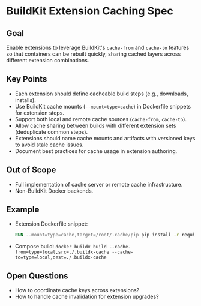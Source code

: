 # BuildKit Extension Caching Spec

## Goal
Enable extensions to leverage BuildKit's `cache-from` and `cache-to` features so that containers can be rebuilt quickly, sharing cached layers across different extension combinations.

## Key Points
- Each extension should define cacheable build steps (e.g., downloads, installs).
- Use BuildKit cache mounts (`--mount=type=cache`) in Dockerfile snippets for extension steps.
- Support both local and remote cache sources (`cache-from`, `cache-to`).
- Allow cache sharing between builds with different extension sets (deduplicate common steps).
- Extensions should name cache mounts and artifacts with versioned keys to avoid stale cache issues.
- Document best practices for cache usage in extension authoring.

## Out of Scope
- Full implementation of cache server or remote cache infrastructure.
- Non-BuildKit Docker backends.

## Example
- Extension Dockerfile snippet:
  ```Dockerfile
  RUN --mount=type=cache,target=/root/.cache/pip pip install -r requirements.txt
  ```
- Compose build: `docker buildx build --cache-from=type=local,src=./.buildx-cache --cache-to=type=local,dest=./.buildx-cache`

## Open Questions
- How to coordinate cache keys across extensions?
- How to handle cache invalidation for extension upgrades?
